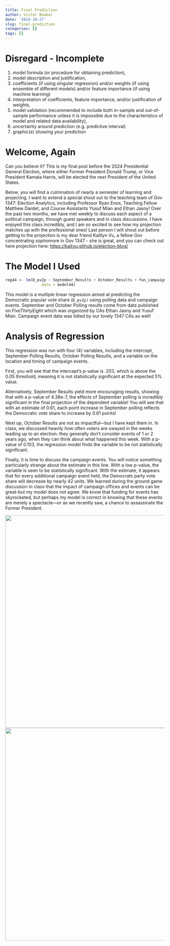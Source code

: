 ```yaml
---
title: Final Prediction
author: Victor Bowker
date: '2024-10-27'
slug: final-prediction
categories: []
tags: []
---
```


<link href="{{< blogdown/postref >}}index_files/htmltools-fill/fill.css" rel="stylesheet" />
<script src="{{< blogdown/postref >}}index_files/htmlwidgets/htmlwidgets.js"></script>
<link href="{{< blogdown/postref >}}index_files/datatables-css/datatables-crosstalk.css" rel="stylesheet" />
<script src="{{< blogdown/postref >}}index_files/datatables-binding/datatables.js"></script>
<script src="{{< blogdown/postref >}}index_files/jquery/jquery-3.6.0.min.js"></script>
<link href="{{< blogdown/postref >}}index_files/dt-core/css/jquery.dataTables.min.css" rel="stylesheet" />
<link href="{{< blogdown/postref >}}index_files/dt-core/css/jquery.dataTables.extra.css" rel="stylesheet" />
<script src="{{< blogdown/postref >}}index_files/dt-core/js/jquery.dataTables.min.js"></script>
<link href="{{< blogdown/postref >}}index_files/crosstalk/css/crosstalk.min.css" rel="stylesheet" />
<script src="{{< blogdown/postref >}}index_files/crosstalk/js/crosstalk.min.js"></script>

# Disregard - Incomplete

1)  model formula (or procedure for obtaining prediction),
2)  model description and justification,
3)  coefficients (if using singular regression) and/or weights (if using ensemble of different models) and/or feature importance (if using machine learning)
4)  interpretation of coefficients, feature importance, and/or justification of weights,
5)  model validation (recommended to include both in-sample and out-of-sample performance unless it is impossible due to the characteristics of model and related data availability),
6)  uncertainty around prediction (e.g. predictive interval)
7)  graphic(s) showing your prediction

# Welcome, Again

Can you believe it? This is my final post before the 2024 Presidential General Election, where either Former President Donald Trump, or Vice President Kamala Harris, will be elected the next President of the United States.

Below, you will find a culmination of nearly a semester of learning and projecting. I want to extend a special shout out to the teaching team of Gov 1347: Election Analytics, including Professor Ryan Enos, Teaching Fellow Matthew Dardet, and Course Assistants Yusuf Mian and Ethan Jasny! Over the past two months, we have met weekly to discuss each aspect of a political campaign, through guest speakers and in class discussions. I have enjoyed this class incredibly, and I am so excited to see how my projection matches up with the professional ones! Last person I will shout out before getting to the projection is my dear friend Kaitlyn Vu, a fellow Gov concentrating sophomore in Gov 1347 - she is great, and you can check out here projection here: <https://kaitvu.github.io/election-blog/>

# The Model I Used

``` r
reg44 <- lm(D_pv2p ~ September_Results + October_Results + fun_campaign_events, 
                data = model44)
```

This model is a multiple linear regression aimed at predicting the Democratic popular vote share (`D_pv2p)` using polling data and campaign events. September and October Polling results come from data published on *FiveThirtyEight* which was organized by CAs Ethan Jasny and Yusuf Mian. Campaign event data was tidied by our lovely 1347 CAs as well!

# Analysis of Regression

This regression was run with four (4) variables, including the intercept, September Polling Results, October Polling Results, and a variable on the location and timing of campaign events.

First, you will see that the intercept’s p-value is .203, which is above the 0.05 threshold, meaning it is not statistically significant at the expected 5% value.

Alternatively, September Results yield more encouraging results, showing that with a p-value of 4.38e-7, the effects of September polling is incredibly significant in the final projection of the dependent variable! You will see that with an estimate of 0.61, each point increase in September polling reflects the Democratic vote share to increase by 0.61 points!

Next up, October Results are not as impactful—but I have kept them in. In class, we discussed heavily how often voters are swayed in the weeks leading up to an election: they generally don’t consider events of 1 or 2 years ago, when they can think about what happened this week. With a p-value of 0.103, the regression model finds the variable to be not statistically significant.

Finally, it is time to discuss the campaign events. You will notice something particularly strange about the estimate in this line. With a low p-value, the variable is seen to be statistically significant. With the estimate, it appears that for every additional campaign event held, the Democrats party vote share will decrease by nearly 42 units. We learned during the ground game discussion in class that the impact of campaign offices and events can be great-but my model does not agree. We know that funding for events has skyrocketed, but perhaps my model is correct in knowing that these events are merely a spectacle—or as we recently saw, a chance to assassinate the Former President.

<div class="datatables html-widget html-fill-item" id="htmlwidget-1" style="width:100%;height:auto;"></div>
<script type="application/json" data-for="htmlwidget-1">{"x":{"filter":"none","vertical":false,"caption":"<caption>Updated Regression Results<\/caption>","data":[["1","2","3","4"],["(Intercept)","September_Results","October_Results","fun_campaign_events"],[8.34395344745049,0.611420704539272,0.2241231547885874,-41.8521345306346],[6.523508463530661,0.113605110172749,0.1365874817597192,14.82973552224305],[1.27905918940658,5.381982409149902,1.64087624942715,-2.822176731868265],[0.2036431587206929,4.384318365979549e-07,0.103759502500305,0.005687984014582276]],"container":"<table class=\"display\">\n  <thead>\n    <tr>\n      <th> <\/th>\n      <th>term<\/th>\n      <th>estimate<\/th>\n      <th>std.error<\/th>\n      <th>statistic<\/th>\n      <th>p.value<\/th>\n    <\/tr>\n  <\/thead>\n<\/table>","options":{"pageLength":4,"columnDefs":[{"className":"dt-right","targets":[2,3,4,5]},{"orderable":false,"targets":0},{"name":" ","targets":0},{"name":"term","targets":1},{"name":"estimate","targets":2},{"name":"std.error","targets":3},{"name":"statistic","targets":4},{"name":"p.value","targets":5}],"order":[],"autoWidth":false,"orderClasses":false,"lengthMenu":[4,10,25,50,100]},"selection":{"mode":"multiple","selected":null,"target":"row","selectable":null}},"evals":[],"jsHooks":[]}</script>

<img src="{{< blogdown/postref >}}index_files/figure-html/unnamed-chunk-21-1.png" width="672" />

<img src="{{< blogdown/postref >}}index_files/figure-html/unnamed-chunk-22-1.png" width="672" />
